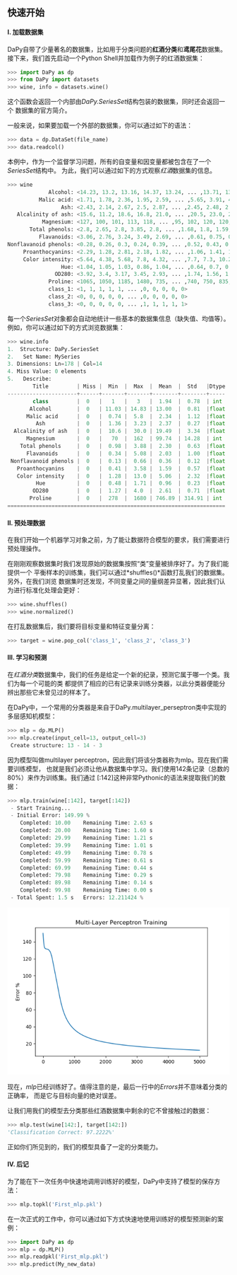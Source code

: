## 快速开始
#### Ⅰ. 加载数据集
DaPy自带了少量著名的数据集，比如用于分类问题的**红酒分类**和**鸢尾花**数据集。
接下来，我们首先启动一个Python Shell并加载作为例子的红酒数据集：
```Python
>>> import DaPy as dp
>>> from DaPy import datasets
>>> wine, info = datasets.wine()
```
这个函数会返回一个内部由*DaPy.SeriesSet*结构包装的数据集，同时还会返回一个
数据集的官方简介。
  
一般来说，如果要加载一个外部的数据集，你可以通过如下的语法：
```Python
>>> data = dp.DataSet(file_name)
>>> data.readcol()
```
本例中，作为一个监督学习问题，所有的自变量和因变量都被包含在了一个*SeriesSet*结构中。
为此，我们可以通过如下的方式观察*红酒*数据集的信息。
```Python
>>> wine
             Alcohol: <14.23, 13.2, 13.16, 14.37, 13.24, ... ,13.71, 13.4, 13.27, 13.17, 14.13>
          Malic acid: <1.71, 1.78, 2.36, 1.95, 2.59, ... ,5.65, 3.91, 4.28, 2.59, 4.1>
                 Ash: <2.43, 2.14, 2.67, 2.5, 2.87, ... ,2.45, 2.48, 2.26, 2.37, 2.74>
   Alcalinity of ash: <15.6, 11.2, 18.6, 16.8, 21.0, ... ,20.5, 23.0, 20.0, 20.0, 24.5>
           Magnesium: <127, 100, 101, 113, 118, ... ,95, 102, 120, 120, 96>
       Total phenols: <2.8, 2.65, 2.8, 3.85, 2.8, ... ,1.68, 1.8, 1.59, 1.65, 2.05>
          Flavanoids: <3.06, 2.76, 3.24, 3.49, 2.69, ... ,0.61, 0.75, 0.69, 0.68, 0.76>
Nonflavanoid phenols: <0.28, 0.26, 0.3, 0.24, 0.39, ... ,0.52, 0.43, 0.43, 0.53, 0.56>
     Proanthocyanins: <2.29, 1.28, 2.81, 2.18, 1.82, ... ,1.06, 1.41, 1.35, 1.46, 1.35>
     Color intensity: <5.64, 4.38, 5.68, 7.8, 4.32, ... ,7.7, 7.3, 10.2, 9.3, 9.2>
                 Hue: <1.04, 1.05, 1.03, 0.86, 1.04, ... ,0.64, 0.7, 0.59, 0.6, 0.61>
               OD280: <3.92, 3.4, 3.17, 3.45, 2.93, ... ,1.74, 1.56, 1.56, 1.62, 1.6>
             Proline: <1065, 1050, 1185, 1480, 735, ... ,740, 750, 835, 840, 560>
             class_1: <1, 1, 1, 1, 1, ... ,0, 0, 0, 0, 0>
             class_2: <0, 0, 0, 0, 0, ... ,0, 0, 0, 0, 0>
             class_3: <0, 0, 0, 0, 0, ... ,1, 1, 1, 1, 1>
```
每一个*SeriesSet*对象都会自动地统计一些基本的数据集信息（缺失值、均值等）。例如，你可以通过如下的方式浏览数据集：
```Python
>>> wine.info
1.  Structure: DaPy.SeriesSet
2.   Set Name: MySeries
3. Dimensions: Ln=178 | Col=14
4. Miss Value: 0 elements
5.   Describe: 
        Title         | Miss |  Min  |  Max  |  Mean  |  Std   |Dtype
----------------------+------+-------+-------+--------+--------+-----
        class         |  0   |   1   |   3   |  1.94  |  0.78  | int 
       Alcohol        |  0   | 11.03 | 14.83 | 13.00  |  0.81  |float
      Malic acid      |  0   |  0.74 |  5.8  |  2.34  |  1.12  |float
         Ash          |  0   |  1.36 |  3.23 |  2.37  |  0.27  |float
  Alcalinity of ash   |  0   |  10.6 |  30.0 | 19.49  |  3.34  |float
      Magnesium       |  0   |   70  |  162  | 99.74  | 14.28  | int 
    Total phenols     |  0   |  0.98 |  3.88 |  2.30  |  0.63  |float
      Flavanoids      |  0   |  0.34 |  5.08 |  2.03  |  1.00  |float
 Nonflavanoid phenols |  0   |  0.13 |  0.66 |  0.36  |  0.12  |float
   Proanthocyanins    |  0   |  0.41 |  3.58 |  1.59  |  0.57  |float
   Color intensity    |  0   |  1.28 |  13.0 |  5.06  |  2.32  |float
         Hue          |  0   |  0.48 |  1.71 |  0.96  |  0.23  |float
        OD280         |  0   |  1.27 |  4.0  |  2.61  |  0.71  |float
       Proline        |  0   |  278  |  1680 | 746.89 | 314.91 | int 
=====================================================================
```
#### Ⅱ. 预处理数据
在我们开始一个机器学习对象之前，为了能让数据符合模型的要求，我们需要进行预处理操作。  
  
在刚刚观察数据集时我们发现原始的数据集按照“类”变量被排序好了。为了我们能提供一个
平衡样本的训练集，我们可以通过*shuffles()*函数打乱我们的数据集。另外，在我们浏览
数据集时还发现，不同变量之间的量纲差异显著，因此我们认为进行标准化处理会更好：
```Python
>>> wine.shuffles()
>>> wine.normalized()
```
在打乱数据集后，我们要将目标变量和特征变量分离：
```Python
>>> target = wine.pop_col('class_1', 'class_2', 'class_3')
```
#### Ⅲ. 学习和预测
在*红酒分类*数据集中，我们的任务是给定一个新的纪录，预测它属于哪一个类。我们为每一个可能的类
都提供了相应的已有记录来训练分类器，以此分类器便能分辨出那些它未曾见过的样本了。 
  
在DaPy中，一个常用的分类器是来自于DaPy.multilayer_perseptron类中实现的多层感知机模型：
```Python
>>> mlp = dp.MLP()
>>> mlp.create(input_cell=13, output_cell=3)
 Create structure: 13 - 14 - 3
```
因为模型叫做multilayer perceptron，因此我们将该分类器称为mlp。现在我们需要训练模型，
也就是我们必须让他从数据集中学习。我们使用142条记录（总数的80%）来作为训练集。我们通过
[:142]这种非常Pythonic的语法来提取我们的数据：
```Python
>>> mlp.train(wine[:142], target[:142])
 - Start Training...
 - Initial Error: 149.99 %
    Completed: 10.00 	Remaining Time: 2.63 s
    Completed: 20.00 	Remaining Time: 1.60 s
    Completed: 29.99 	Remaining Time: 1.21 s
    Completed: 39.99 	Remaining Time: 1.01 s
    Completed: 49.99 	Remaining Time: 0.78 s
    Completed: 59.99 	Remaining Time: 0.61 s
    Completed: 69.99 	Remaining Time: 0.44 s
    Completed: 79.98 	Remaining Time: 0.29 s
    Completed: 89.98 	Remaining Time: 0.14 s
    Completed: 99.98 	Remaining Time: 0.00 s
 - Total Spent: 1.5 s	Errors: 12.211424 %
```
   ![Page Not Found](https://github.com/JacksonWuxs/DaPy/blob/master/doc/material/QuickStartResult.png 'Result of Training')  
  
现在，*mlp*已经训练好了。值得注意的是，最后一行中的*Errors*并不意味着分类的正确率，
而是它与目标向量的绝对误差。  

让我们用我们的模型去分类那些红酒数据集中剩余的它不曾接触过的数据：
```Python
>>> mlp.test(wine[142:], target[142:])
'Classification Correct: 97.2222%'
```
正如你们所见到的，我们的模型具备了一定的分类能力。
#### Ⅳ. 后记
为了能在下一次任务中快速地调用训练好的模型，DaPy中支持了模型的保存方法：
```Python
>>> mlp.topkl('First_mlp.pkl')
```
在一次正式的工作中，你可以通过如下方式快速地使用训练好的模型预测新的案例：
```Python
>>> import DaPy as dp
>>> mlp = dp.MLP()
>>> mlp.readpkl('First_mlp.pkl')
>>> mlp.predict(My_new_data)
```
